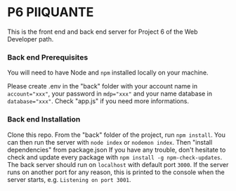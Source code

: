 # P6 PIIQUANTE #
This is the front end and back end server for Project 6 of the Web Developer path.

### Back end Prerequisites ###
You will need to have Node and `npm` installed locally on your machine.

Please create .env in the "back" folder with your account name in `account="xxx"`, your password in `mdp="xxx"` and your name database in `database="xxx"`. Check "app.js" if you need more informations. 

### Back end Installation ###
Clone this repo. 
From the "back" folder of the project, run `npm install`. You can then run the server with `node index` or `nodemon index`. 
Then "install dependencies" from package.json
If you have any trouble, don't hesitate to check and update every package with `npm install -g npm-check-updates`.
The back server should run on `localhost` with default port `3000`. If the server runs on another port for any reason, 
this is printed to the console when the server starts, e.g. `Listening on port 3001`.